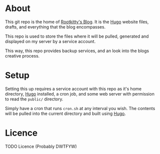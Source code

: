 # About
This git repo is the home of [Rootkitty's Blog](https://rootkitty.tech). It is the [Hugo](https://gohugo.io) website files, drafts, and everything that the blog encompasses.

This repo is used to store the files where it will be pulled, generated and displayed on my server by a service account.

This way, this repo provides backup services, and an look into the blogs creative process.

# Setup
Setting this up requires a service account with this repo as it's home directory, [Hugo](https://gohugo.io) installed, a cron job, and some web server with permission to read the `public/` directory.

Simply have a cron that runs `cron.sh` at any interval you wish. The contents will be pulled into the current directory and built using [Hugo](https://gohugo.io).

# Licence
TODO Licence (Probably DWTFYW)
